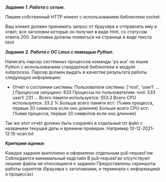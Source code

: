 ***Задание 1. Работа с сетью.***

Пишем собственный HTTP клиент с использованием библиотеки socket.

Ваш клиент должен принимать запрос от браузера и отправлять ему в ответ, все заголовки которые он получил в виде html, со статусом ответа 200.
Заголовки должны появиться на странице в виде текста html

***Задание 2. Работа с ОС Linux с помощью Python.***

Написать парсер системных процессов команды 'ps aux' на языке Python с использованием стандартной библиотеки и модуля subprocess. 
Парсер должен выдать в качестве результата работы следующую информацию:

- Отчёт о состоянии системы: Пользователи системы: ['root', 'user1' ... ] 
  Процессов запущено: 833 Процессы по пользователям: root: 533 user1: 231 ... 
  Всего памяти используется: 553.3 Всего CPU используется: 33.2 % 
  Больше всего памяти ест: (%имя процесса, первые 20 символов если оно длиннее) 
  Больше всего CPU ест: (%имя процесса, первые 20 символов если оно длиннее)

Так же этот отчёт должен быть сохранён в отдельный txt файл с названием текущей даты и времени проверки. Например 10-12-2021-12:15-scan.txt

***Критерии оценки:***


Каждое задание выполнено и оформлено отдельным pull-request'ом
Соблюдается минимальный кодстайл
В pull-request'aх отсутствуют лишние файлы не относящиеся к заданию
Предоставлены скриншоты работы скриптов (браузера с заголовками, и терминала с информацией о процессах)